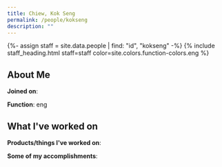 ```yaml
---
title: Chiew, Kok Seng
permalink: /people/kokseng
description: ""
---
```


{%- assign staff = site.data.people | find: "id", "kokseng" -%}
{% include staff_heading.html staff=staff color=site.colors.function-colors.eng %}

## About Me

**Joined on**: 

**Function**: eng

## What I've worked on

**Products/things I've worked on**:


**Some of my accomplishments**:

